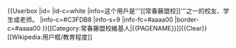 {{Userbox
  |id=<!--[[File:IvyLeague_100.png|50px]]。注意合理使用之规定：“绝对不能将“合理使用”之图片，放入个人的用户页面进行展示。”-->
  |id-c=white
  |info=这个用戶是'''[[常春藤盟校]]'''之一的校友、学生或老师。
  |info-c=#C3FDB8
  |info-s=9
  |info-fc=#aaaa00
  |border-c=#aaaa00
}}<includeonly>[[Category:常春藤盟校維基人|{{PAGENAME}}]]</includeonly><noinclude>{{Clear}}
[[Wikipedia:用户框/教育程度]]</noinclude>